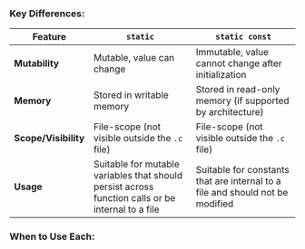 
### **Key Differences**:

|Feature|`static`|`static const`|
|---|---|---|
|**Mutability**|Mutable, value can change|Immutable, value cannot change after initialization|
|**Memory**|Stored in writable memory|Stored in read-only memory (if supported by architecture)|
|**Scope/Visibility**|File-scope (not visible outside the `.c` file)|File-scope (not visible outside the `.c` file)|
|**Usage**|Suitable for mutable variables that should persist across function calls or be internal to a file|Suitable for constants that are internal to a file and should not be modified|

### **When to Use Each**: